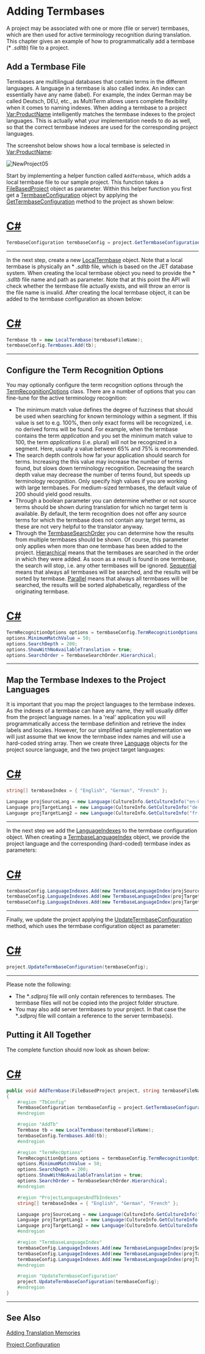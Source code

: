 Adding Termbases
===

A project may be associated with one or more (file or server) termbases, which are then used for active terminology recognition during translation. This chapter gives an example of how to programmatically add a termbase (* *.sdltb*) file to a project.

Add a Termbase File
--

Termbases are multilingual databases that contain terms in the different languages. A language in a termbase is also called index. An index can essentially have any name (label). For example, the index German may be called Deutsch, DEU, etc., as  MultiTerm allows users complete flexibility when it comes to naming indexes. When adding a termbase to a project <Var:ProductName> intelligently matches the termbase indexes to the project languages. This is actually what your implementation needs to do as well, so that the correct termbase indexes are used for the corresponding project languages.

The screenshot below shows how a local termbase is selected in <Var:ProductName>:

![NewProject05](images/NewProject05.jpg)

Start by implementing a helper function called ```AddTermbase```, which adds a local termbase file to our sample project. This function takes a [FileBasedProject](../../api/projectautomation/Sdl.ProjectAutomation.FileBased.FileBasedProject.yml) object as parameter. Within this helper function you first get a [TermbaseConfiguration](../../api/projectautomation/Sdl.ProjectAutomation.Core.TermbaseConfiguration.yml) object by applying the [GetTermbaseConfiguration](../../api/projectautomation/Sdl.ProjectAutomation.FileBased.FileBasedProject.yml#Sdl_ProjectAutomation_FileBased_FileBasedProject_GetTermbaseConfiguration_System_Boolean_) method to the project as shown below:

# [C#](#tab/tabid-1)
```CS
TermbaseConfiguration termbaseConfig = project.GetTermbaseConfiguration();
```
***

In the next step, create a new [LocalTermbase](../../api/projectautomation/Sdl.ProjectAutomation.Core.LocalTermbase.yml) object. Note that a local termbase is physically an * *.sdltb* file, which is based on the JET database system. When creating the local termbase object you need to provide the * *.sdltb* file name and path as parameter. Note that at this point the API will check whether the termbase file actually exists, and will throw an error is the file name is invalid. After creating the local termbase object, it can be added to the termbase configuration as shown below:

# [C#](#tab/tabid-2)
```CS
Termbase tb = new LocalTermbase(termbaseFileName);
termbaseConfig.Termbases.Add(tb);
```
***

Configure the Term Recognition Options
--

You may optionally configure the term recognition options through the [TermRecognitionOptions](../../api/projectautomation/Sdl.ProjectAutomation.Core.TermRecognitionOptions.yml) class. There are a number of options that you can fine-tune for the active terminology recognition:

* The minimum match value defines the degree of fuzziness that should be used when searching for known terminology within a segment. If this value is set to e.g. 100%, then only exact forms will be recognized, i.e. no derived forms will be found. For example, when the termbase contains the term *application* and you set the minimum match value to 100, the term *applications* (i.e. plural) will not be recognized in a segment. Here, usually a value between 65% and 75% is recommended.
* The search depth controls how far your application should search for terms. Increasing the this value may increase the number of terms found, but slows down terminology recognition. Decreasing the search depth value may decrease the number of terms found, but speeds up terminology recognition. Only specify high values if you are working with large termbases. For medium-sized termbases, the default value of 200 should yield good results.
* Through a boolean parameter you can determine whether or not source terms should be shown during translation for which no target term is available. By default, the term recognition does not offer any source terms for which the termbase does not contain any target terms, as these are not very helpful to the translator anyway.
* Through the [TermbaseSearchOrder](../../api/projectautomation/Sdl.ProjectAutomation.Core.TermbaseSearchOrder.yml) you can determine how the results from multiple termbases should be shown. Of course, this parameter only applies when more than one termbase has been added to the project. [Hierarchical](../../api/projectautomation/Sdl.ProjectAutomation.Core.TermbaseSearchOrder.yml#fields) means that the termbases are searched in the order in which they were added. As soon as a result is found in one termbase, the search will stop, i.e. any other termbases will be ignored. [Sequential](../../api/projectautomation/Sdl.ProjectAutomation.Core.TermbaseSearchOrder.yml#fields) means that always all termbases will be searched, and the results will be sorted by termbase. [Parallel](../../api/projectautomation/Sdl.ProjectAutomation.Core.TermbaseSearchOrder.yml#fields) means that always all termbases will be searched, the results will be sorted alphabetically, regardless of the originating termbase.

# [C#](#tab/tabid-3)
```CS
TermRecognitionOptions options = termbaseConfig.TermRecognitionOptions;
options.MinimumMatchValue = 50;
options.SearchDepth = 200;
options.ShowWithNoAvailableTranslation = true;
options.SearchOrder = TermbaseSearchOrder.Hierarchical;
```
***

Map the Termbase Indexes to the Project Languages
--

It is important that you map the project languages to the termbase indexes. As the indexes of a termbase can have any name, they will usually differ from the project language names. In a 'real' application you will programmatically access the termbase definition and retrieve the index labels and locales. However, for our simplified sample implementation we will just assume that we know the termbase index names and will use a hard-coded string array. Then we create three [Language](../../api/core/Sdl.Core.Globalization.Language.yml) objects for the project source language, and the two project target languages:

# [C#](#tab/tabid-4)
```CS
string[] termbaseIndex = { "English", "German", "French" };

Language projSourceLang = new Language(CultureInfo.GetCultureInfo("en-US"));
Language projTargetLang1 = new Language(CultureInfo.GetCultureInfo("de-DE"));
Language projTargetLang2 = new Language(CultureInfo.GetCultureInfo("fr-FR"));
```
***

In the next step we add the [LanguageIndexes](../../api/projectautomation/Sdl.ProjectAutomation.Core.TermbaseLanguageIndex.yml) to the termbase configuration object. When creating a [TermbaseLanguageIndex](../../api/projectautomation/Sdl.ProjectAutomation.Core.TermbaseLanguageIndex.yml) object, we provide the project language and the corresponding (hard-coded) termbase index as parameters:

# [C#](#tab/tabid-5)
```cs
termbaseConfig.LanguageIndexes.Add(new TermbaseLanguageIndex(projSourceLang, termbaseIndex[0]));
termbaseConfig.LanguageIndexes.Add(new TermbaseLanguageIndex(projTargetLang1, termbaseIndex[1]));
termbaseConfig.LanguageIndexes.Add(new TermbaseLanguageIndex(projTargetLang2, termbaseIndex[2]));
```
***

Finally, we update the project applying the [UpdateTermbaseConfiguration](../../api/projectautomation/Sdl.ProjectAutomation.Core.IProject.yml#Sdl_ProjectAutomation_Core_IProject_UpdateTermbaseConfiguration_Sdl_ProjectAutomation_Core_TermbaseConfiguration_) method, which uses the termbase configuration object as parameter:

# [C#](#tab/tabid-6)
```cs
project.UpdateTermbaseConfiguration(termbaseConfig);
```
***


Please note the following:

* The **.sdlproj* file will only contain references to termbases. The termbase files will not be copied into the project folder structure.
* You may also add server termbases to your project. In that case the **.sdlproj* file will contain a reference to the server termbase(s).

Putting it All Together
--

The complete function should now look as shown below:

# [C#](#tab/tabid-7)
```cs
public void AddTermbase(FileBasedProject project, string termbaseFileName)
{
    #region "TbConfig"
    TermbaseConfiguration termbaseConfig = project.GetTermbaseConfiguration();
    #endregion

    #region "AddTb"
    Termbase tb = new LocalTermbase(termbaseFileName);
    termbaseConfig.Termbases.Add(tb);
    #endregion

    #region "TermRecOptions"
    TermRecognitionOptions options = termbaseConfig.TermRecognitionOptions;
    options.MinimumMatchValue = 50;
    options.SearchDepth = 200;
    options.ShowWithNoAvailableTranslation = true;
    options.SearchOrder = TermbaseSearchOrder.Hierarchical;
    #endregion

    #region "ProjectLanguagesAndTbIndexes"
    string[] termbaseIndex = { "English", "German", "French" };

    Language projSourceLang = new Language(CultureInfo.GetCultureInfo("en-US"));
    Language projTargetLang1 = new Language(CultureInfo.GetCultureInfo("de-DE"));
    Language projTargetLang2 = new Language(CultureInfo.GetCultureInfo("fr-FR"));
    #endregion

    #region "TermbaseLanguageIndex"
    termbaseConfig.LanguageIndexes.Add(new TermbaseLanguageIndex(projSourceLang, termbaseIndex[0]));
    termbaseConfig.LanguageIndexes.Add(new TermbaseLanguageIndex(projTargetLang1, termbaseIndex[1]));
    termbaseConfig.LanguageIndexes.Add(new TermbaseLanguageIndex(projTargetLang2, termbaseIndex[2]));
    #endregion

    #region "UpdateTermbaseConfiguration"
    project.UpdateTermbaseConfiguration(termbaseConfig);
    #endregion
}
```
***

See Also
--

[Adding Translation Memories](adding_translation_memories.md)

[Project Configuration](project_configuration.md)